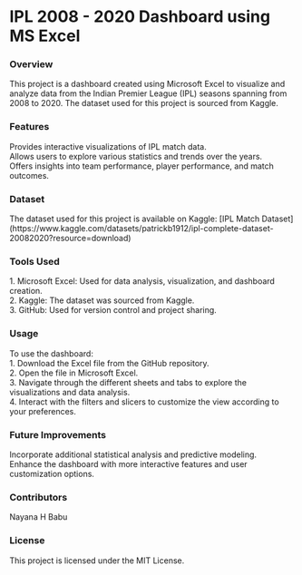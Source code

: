 <H1>IPL 2008 - 2020 Dashboard using MS Excel</H1>
<H3>Overview</H3>  
This project is a dashboard created using Microsoft Excel to visualize and analyze data from the Indian Premier League (IPL) seasons spanning from 2008 to 2020. The dataset used for this project is sourced from Kaggle.

<H3>Features </H3> 
Provides interactive visualizations of IPL match data.  <br>
Allows users to explore various statistics and trends over the years. <br>  
Offers insights into team performance, player performance, and match outcomes.  <br> 

<H3>Dataset </H3> 
The dataset used for this project is available on Kaggle: [IPL Match Dataset](https://www.kaggle.com/datasets/patrickb1912/ipl-complete-dataset-20082020?resource=download)

<H3>Tools Used </H3> 
1. Microsoft Excel: Used for data analysis, visualization, and dashboard creation.   <br>
2. Kaggle: The dataset was sourced from Kaggle.   <br>
3. GitHub: Used for version control and project sharing.   <br>

<H3>Usage</H3>
To use the dashboard:   <br>
1. Download the Excel file from the GitHub repository. <br>
2. Open the file in Microsoft Excel. <br>
3. Navigate through the different sheets and tabs to explore the visualizations and data analysis. <br>
4. Interact with the filters and slicers to customize the view according to your preferences. <br>

<H3>Future Improvements  </H3>
Incorporate additional statistical analysis and predictive modeling. <br>
Enhance the dashboard with more interactive features and user customization options.   <br>

<H3>Contributors  </H3>
Nayana H Babu  

<H3>License  </H3>
This project is licensed under the MIT License.
